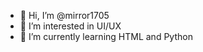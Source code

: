 - 👋 Hi, I’m @mirror1705
- 👀 I’m interested in UI/UX
- 🌱 I’m currently learning HTML and Python


<!---
mirror1705/mirror1705 is a ✨ special ✨ repository because its `README.md` (this file) appears on your GitHub profile.
You can click the Preview link to take a look at your changes.
--->

